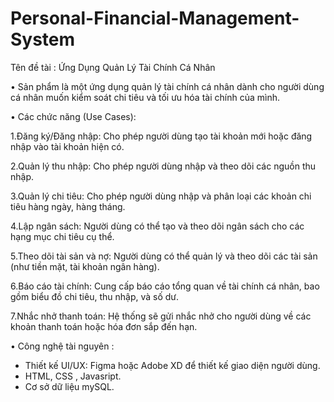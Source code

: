# Personal-Financial-Management-System
Tên đề tài : Ứng Dụng Quản Lý Tài Chính Cá Nhân

• Sản phẩm là một ứng dụng quản lý tài chính cá nhân dành cho người dùng cá nhân muốn kiểm soát chi tiêu và tối ưu hóa tài chính của mình.

• Các chức năng (Use Cases):

 1.Đăng ký/Đăng nhập: Cho phép người dùng tạo tài khoản mới hoặc đăng nhập vào tài khoản hiện có.
 
 2.Quản lý thu nhập: Cho phép người dùng nhập và theo dõi các nguồn thu nhập.
 
 3.Quản lý chi tiêu: Cho phép người dùng nhập và phân loại các khoản chi tiêu hàng ngày, hàng tháng.
 
 4.Lập ngân sách: Người dùng có thể tạo và theo dõi ngân sách cho các hạng mục chi tiêu cụ thể.

 5.Theo dõi tài sản và nợ: Người dùng có thể quản lý và theo dõi các tài sản (như tiền mặt, tài khoản ngân hàng).

 6.Báo cáo tài chính: Cung cấp báo cáo tổng quan về tài chính cá nhân, bao gồm biểu đồ chi tiêu, thu nhập, và số dư.
 
 7.Nhắc nhở thanh toán: Hệ thống sẽ gửi nhắc nhở cho người dùng về các khoản thanh toán hoặc hóa đơn sắp đến hạn.
 
• Công nghệ tài nguyên :
 - Thiết kế UI/UX: Figma hoặc Adobe XD để thiết kế giao diện người dùng.
 - HTML, CSS , Javasript.
 - Cơ sở dữ liệu mySQL.
